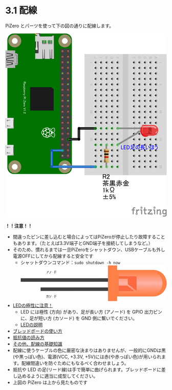 # 3.1 配線
PiZero とパーツを使って下の図の通りに配線します。

![PiZero配線図](./imgs/pizero_led.png)

**！！注意！！**
* 間違ったピンに差し込むと場合によってはPiZeroが停止したり故障することもあります。（たとえば3.3V端子とGND端子を接続してしまうなど。）
* そのため、慣れるまでは一旦PiZeroをシャットダウン、USBケーブルも外し電源OFFにしてから配線すると安全です
   * シャットダウンコマンド：```sudo shutdown -h now```
![LEDイラスト](./imgs/led.jpg)
* [LEDの極性に注意！](https://tutorial.chirimen.org/raspi/hellorealworld#section-1)
  * LED には極性 (方向) があり、足が長い方 (アノード) を GPIO 出力ピンに、足が短い方 (カソード) を GND 側に繋いでください。
  * [LEDの説明](./chapter_10-2-1.md)
* [ブレッドボードの使い方](./chapter_10-2-2.md)
* [抵抗値の読み方](./chapter_10-2-3.md)
* [その他、配線の基礎知識](https://tutorial.chirimen.org/reference#section-1)
* 配線に使うケーブルの色に厳密な決まりはありませんが、一般的にGNDは黒(や黒っぽい色)、電源(VCC, +3.3V, +5V)には赤(や赤っぽい色)が用いられます。配線間違いを防ぐためにもなるべく合わせましょう。
* 抵抗や LED の足(リード線)は手で簡単に曲げられます。ブレッドボードに差し込めるように適当に成型してください。
* 上図の PiZero は上から見たものです
